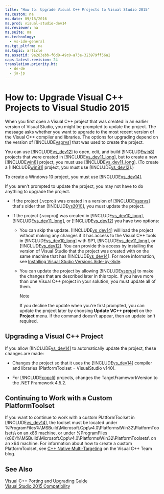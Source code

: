 ```yaml
---
title: "How to: Upgrade Visual C++ Projects to Visual Studio 2015"
ms.custom: na
ms.date: 09/18/2016
ms.prod: visual-studio-dev14
ms.reviewer: na
ms.suite: na
ms.technology: 
  - vs-ide-general
ms.tgt_pltfrm: na
ms.topic: article
ms.assetid: 9a283ebb-f6d8-49c0-a73e-323979ff56a2
caps.latest.revision: 24
translation.priority.ht: 
  - de-de
  - ja-jp
---
```

# How to: Upgrade Visual C++ Projects to Visual Studio 2015
When you first open a Visual C++ project that was created in an earlier version of Visual Studio, you might be prompted to update the project. The message asks whether you want to upgrade to the most recent version of the Visual C++ compiler and libraries. The options for upgrading depend on the version of [!INCLUDE[vsprvs](../vs140/includes/vsprvs_md.md)] that was used to create the project.  
  
 You can use [!INCLUDE[vs_dev12](../vs140/includes/vs_dev12_md.md)] to open, edit, and build [!INCLUDE[win8](../vs140/includes/win8_md.md)] projects that were created in [!INCLUDE[vs_dev11_long](../vs140/includes/vs_dev11_long_md.md)], but to create a new [!INCLUDE[win8](../vs140/includes/win8_md.md)] project, you must use [!INCLUDE[vs_dev11_long](../vs140/includes/vs_dev11_long_md.md)]. (To create a [!INCLUDE[win81](../vs140/includes/win81_md.md)] project, you must use [!INCLUDE[vs_dev12](../vs140/includes/vs_dev12_md.md)].)  
  
 To create a Windows 10 project, you must use [!INCLUDE[vs_dev14](../vs140/includes/vs_dev14_md.md)].  
  
 If you aren't prompted to update the project, you may not have to do anything to upgrade the project.  
  
-   If the project (.vcproj) was created in a version of [!INCLUDE[vsprvs](../vs140/includes/vsprvs_md.md)] that's older than [!INCLUDE[vs2010](../vs140/includes/vs2010_md.md)], you must update the project.  
  
-   If the project (.vcxproj) was created in [!INCLUDE[vs_dev10_long](../vs140/includes/vs_dev10_long_md.md)],  [!INCLUDE[vs_dev11_long](../vs140/includes/vs_dev11_long_md.md)], or [!INCLUDE[vs_dev12](../vs140/includes/vs_dev12_md.md)] you have two options:  
  
    -   You can skip the update. [!INCLUDE[vs_dev14](../vs140/includes/vs_dev14_md.md)] will load the project without making any changes if it has access to the Visual C++ tools in [!INCLUDE[vs_dev10_long](../vs140/includes/vs_dev10_long_md.md)] with SP1,  [!INCLUDE[vs_dev11_long](../vs140/includes/vs_dev11_long_md.md)], or [!INCLUDE[vs_dev12](../vs140/includes/vs_dev12_md.md)]. You can provide this access by installing the version of Visual Studio that the project was created with on the same machine that has [!INCLUDE[vs_dev14](../vs140/includes/vs_dev14_md.md)]. For more information, see [Installing Visual Studio Versions Side-by-Side](../vs140/Installing-Visual-Studio-Versions-Side-by-Side.md).  
  
    -   You can update the project by allowing [!INCLUDE[vsprvs](../vs140/includes/vsprvs_md.md)] to make the changes that are described later in this topic. If you have more than one Visual C++ project in your solution, you must update all of them.  
  
        > [!NOTE]
        >  If you decline the update when you're first prompted, you can update the project later by choosing **Update VC++ project** on the **Project** menu. If the command doesn't appear, then an update isn't required.  
  
## Upgrading a Visual C++ Project  
 If you allow [!INCLUDE[vs_dev14](../vs140/includes/vs_dev14_md.md)] to automatically update the project, these changes are made:  
  
-   Changes the project so that it uses the [!INCLUDE[vs_dev14](../vs140/includes/vs_dev14_md.md)] compiler and libraries (PlatformToolset = VisualStudio v140).  
  
-   For [!INCLUDE[cppcli](../vs140/includes/cppcli_md.md)] projects, changes the TargetFrameworkVersion to the .NET Framework 4.5.2.  
  
## Continuing to Work with a Custom PlatformToolset  
 If you want to continue to work with a custom PlatformToolset in [!INCLUDE[vs_dev14](../vs140/includes/vs_dev14_md.md)], the toolset must be located under %ProgramFiles%\MSBuild\Microsoft.Cpp\v4.0\Platforms\Win32\PlatformToolsets\ on an x86 machine, or under %ProgramFiles (x86)%\MSBuild\Microsoft.Cpp\v4.0\Platforms\Win32\PlatformToolsets\ on an x64 machine. For information about how to create a custom PlatformToolset, see [C++ Native Multi-Targeting](http://go.microsoft.com/fwlink/?LinkId=248587) on the Visual C++ Team blog.  
  
## See Also  
 [Visual C++ Porting and Upgrading Guide](../vs140/Visual-C---Porting-and-Upgrading-Guide.md)   
 [Visual Studio 2015 Compatibility](../vs140/Porting--Migrating--and-Upgrading-Visual-Studio-Projects.md)